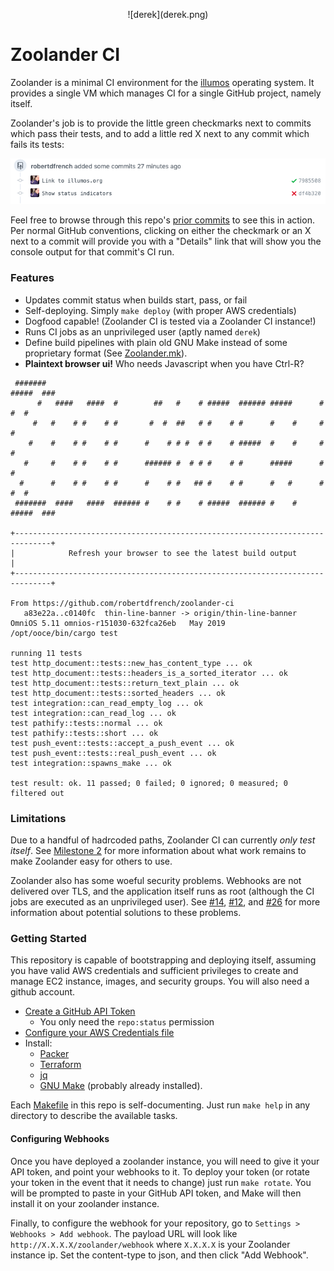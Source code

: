 <p align="center">
![derek](derek.png)
</p>

# Zoolander CI
Zoolander is a minimal CI environment for the [illumos][1] operating system. It
provides a single VM which manages CI for a single GitHub project, namely itself.

Zoolander's job is to provide the little green checkmarks next to commits which
pass their tests, and to add a little red X next to any commit which fails its
tests:

![checks](status_checks.png)

Feel free to browse through this repo's
[prior commits](https://github.com/robertdfrench/zoolander-ci/commits/master)
to see this in action. Per normal GitHub conventions, clicking on either the
checkmark or an X next to a commit will provide you with a "Details" link that
will show you the console output for that commit's CI run.

### Features
* Updates commit status when builds start, pass, or fail
* Self-deploying. Simply `make deploy` (with proper AWS credentials)
* Dogfood capable! (Zoolander CI is tested via a Zoolander CI instance!)
* Runs CI jobs as an unprivileged user (aptly named `derek`)
* Define build pipelines with plain old GNU Make instead of some proprietary format (See [Zoolander.mk](Zoolander.mk)).
* **Plaintext browser ui!** Who needs Javascript when you have Ctrl-R?
```console
 #######                                                              #####  ### 
      #   ####   ####  #        ##   #    # #####  ###### #####      #     #  #  
     #   #    # #    # #       #  #  ##   # #    # #      #    #     #        #  
    #    #    # #    # #      #    # # #  # #    # #####  #    #     #        #  
   #     #    # #    # #      ###### #  # # #    # #      #####      #        #  
  #      #    # #    # #      #    # #   ## #    # #      #   #      #     #  #  
 #######  ####   ####  ###### #    # #    # #####  ###### #    #      #####  ### 

+------------------------------------------------------------------------------+
|            Refresh your browser to see the latest build output               |
+------------------------------------------------------------------------------+

From https://github.com/robertdfrench/zoolander-ci
   a83e22a..c0140fc  thin-line-banner -> origin/thin-line-banner
OmniOS 5.11	omnios-r151030-632fca26eb	May 2019
/opt/ooce/bin/cargo test

running 11 tests
test http_document::tests::new_has_content_type ... ok
test http_document::tests::headers_is_a_sorted_iterator ... ok
test http_document::tests::return_text_plain ... ok
test http_document::tests::sorted_headers ... ok
test integration::can_read_empty_log ... ok
test integration::can_read_log ... ok
test pathify::tests::normal ... ok
test pathify::tests::short ... ok
test push_event::tests::accept_a_push_event ... ok
test push_event::tests::real_push_event ... ok
test integration::spawns_make ... ok

test result: ok. 11 passed; 0 failed; 0 ignored; 0 measured; 0 filtered out
```

### Limitations
Due to a handful of hadrcoded paths, Zoolander CI can currently *only test
itself*. See [Milestone 2](https://github.com/robertdfrench/zoolander-ci/milestone/2)
for more information about what work remains to make Zoolander easy for others
to use.

Zoolander also has some woeful security problems. Webhooks are not delivered
over TLS, and the application itself runs as root (although the CI jobs are
executed as an unprivileged user). See [#14](https://github.com/robertdfrench/zoolander-ci/issues/14), [#12](https://github.com/robertdfrench/zoolander-ci/issues/12), and [#26](https://github.com/robertdfrench/zoolander-ci/issues/26) for more information
about potential solutions to these problems.

### Getting Started
This repository is capable of bootstrapping and deploying itself, assuming you
have valid AWS credentials and sufficient privileges to create and manage EC2
instance, images, and security groups. You will also need a github account.

* [Create a GitHub API Token](https://github.com/settings/tokens/new)
  * You only need the `repo:status` permission
* [Configure your AWS Credentials file](https://docs.aws.amazon.com/cli/latest/userguide/cli-configure-files.html)
* Install:
  * [Packer](https://www.packer.io/downloads.html)
  * [Terraform](https://www.terraform.io/downloads.html)
  * [jq](https://stedolan.github.io/jq/)
  * [GNU Make](https://www.gnu.org/software/make/) (probably already installed).

Each [Makefile](Makefile) in this repo is self-documenting. Just run `make help`
in any directory to describe the available tasks.

#### Configuring Webhooks
Once you have deployed a zoolander instance, you will need to give it your API
token, and point your webhooks to it. To deploy your token (or rotate your token
in the event that it needs to change) just run `make rotate`. You will be
prompted to paste in your GitHub API token, and Make will then install it on
your zoolander instance.

Finally, to configure the webhook for your repository, go to `Settings >
Webhooks > Add webhook`. The payload URL will look like `http://X.X.X.X/zoolander/webhook`
where `X.X.X.X` is your Zoolander instance ip. Set the content-type to json, and
then click "Add Webhook".

[1]: https://www.illumos.org
